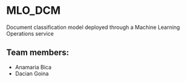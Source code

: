 # MLO_DCM
Document classification model deployed through a Machine Learning Operations service


## **Team members:**
- Anamaria Bica
- Dacian Goina